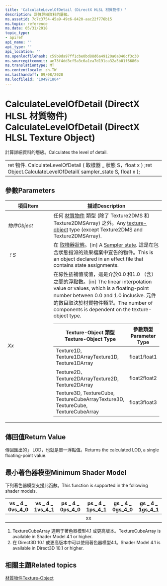```yaml
---
title: 'CalculateLevelOfDetail (DirectX HLSL 材質物件) '
description: 計算詳細資料的層級。
ms.assetid: 7c7c3754-45a9-49c6-8420-aac22f776b15
ms.topic: reference
ms.date: 05/31/2018
topic_type:
- apiref
api_name: ''
api_type: ''
api_location: ''
ms.openlocfilehash: c59b8da97ff1cbe0bd88d6a49120a0a040cf3c30
ms.sourcegitcommit: ae73f4dd3cf5a3c6a1ea7d191ca32a5b01f6686b
ms.translationtype: MT
ms.contentlocale: zh-TW
ms.lasthandoff: 09/08/2020
ms.locfileid: "104971804"
---
```

# <a name="calculatelevelofdetail-directx-hlsl-texture-object"></a><span data-ttu-id="46e94-103">CalculateLevelOfDetail (DirectX HLSL 材質物件) </span><span class="sxs-lookup"><span data-stu-id="46e94-103">CalculateLevelOfDetail (DirectX HLSL Texture Object)</span></span>

<span data-ttu-id="46e94-104">計算詳細資料的層級。</span><span class="sxs-lookup"><span data-stu-id="46e94-104">Calculates the level of detail.</span></span>



|                                                                 |
|-----------------------------------------------------------------|
| <span data-ttu-id="46e94-105">ret 物件. CalculateLevelOfDetail ( 取樣器 \_ 狀態 S，float x ) ;</span><span class="sxs-lookup"><span data-stu-id="46e94-105">ret Object.CalculateLevelOfDetail( sampler\_state S, float x );</span></span> |



 

## <a name="parameters"></a><span data-ttu-id="46e94-106">參數</span><span class="sxs-lookup"><span data-stu-id="46e94-106">Parameters</span></span>



<table>
<colgroup>
<col style="width: 50%" />
<col style="width: 50%" />
</colgroup>
<thead>
<tr class="header">
<th><span data-ttu-id="46e94-107">項目</span><span class="sxs-lookup"><span data-stu-id="46e94-107">Item</span></span></th>
<th><span data-ttu-id="46e94-108">描述</span><span class="sxs-lookup"><span data-stu-id="46e94-108">Description</span></span></th>
</tr>
</thead>
<tbody>
<tr class="odd">
<td><span data-ttu-id="46e94-109"><span id="Object"></span><span id="object"></span><span id="OBJECT"></span><em>物件</em></span><span class="sxs-lookup"><span data-stu-id="46e94-109"><span id="Object"></span><span id="object"></span><span id="OBJECT"></span><em>Object</em></span></span><br/></td>
<td><span data-ttu-id="46e94-110">任何 <a href="dx-graphics-hlsl-to-type.md">材質物件</a> 類型 (除了 Texture2DMS 和 Texture2DMSArray) 之外。</span><span class="sxs-lookup"><span data-stu-id="46e94-110">Any <a href="dx-graphics-hlsl-to-type.md">texture-object</a> type (except Texture2DMS and Texture2DMSArray).</span></span><br/></td>
</tr>
<tr class="even">
<td><span data-ttu-id="46e94-111"><span id="S"></span><span id="s"></span><em>！</em></span><span class="sxs-lookup"><span data-stu-id="46e94-111"><span id="S"></span><span id="s"></span><em>S</em></span></span><br/></td>
<td><span data-ttu-id="46e94-112">在 <a href="/windows/desktop/direct3d10/d3d10-effect-sampler-syntax">取樣器狀態</a>。</span><span class="sxs-lookup"><span data-stu-id="46e94-112">[in] A <a href="/windows/desktop/direct3d10/d3d10-effect-sampler-syntax">Sampler state</a>.</span></span> <span data-ttu-id="46e94-113">這是在包含狀態指派的效果檔案中宣告的物件。</span><span class="sxs-lookup"><span data-stu-id="46e94-113">This is an object declared in an effect file that contains state assignments.</span></span><br/></td>
</tr>
<tr class="odd">
<td><span data-ttu-id="46e94-114"><span id="x"></span><span id="X"></span><em>X</em></span><span class="sxs-lookup"><span data-stu-id="46e94-114"><span id="x"></span><span id="X"></span><em>x</em></span></span><br/></td>
<td><span data-ttu-id="46e94-115">在線性插補值或值，這是介於0.0 和1.0 （含）之間的浮點數。</span><span class="sxs-lookup"><span data-stu-id="46e94-115">[in] The linear interpolation value or values, which is a floating-point number between 0.0 and 1.0 inclusive.</span></span> <span data-ttu-id="46e94-116">元件的數目取決於材質物件類型。</span><span class="sxs-lookup"><span data-stu-id="46e94-116">The number of components is dependent on the texture-object type.</span></span> <br/> 
<table>
<thead>
<tr class="header">
<th><span data-ttu-id="46e94-117">Texture-Object 類型</span><span class="sxs-lookup"><span data-stu-id="46e94-117">Texture-Object Type</span></span></th>
<th><span data-ttu-id="46e94-118">參數類型</span><span class="sxs-lookup"><span data-stu-id="46e94-118">Parameter Type</span></span></th>
</tr>
</thead>
<tbody>
<tr class="odd">
<td><span data-ttu-id="46e94-119">Texture1D, Texture1DArray</span><span class="sxs-lookup"><span data-stu-id="46e94-119">Texture1D, Texture1DArray</span></span></td>
<td><span data-ttu-id="46e94-120">float1</span><span class="sxs-lookup"><span data-stu-id="46e94-120">float1</span></span></td>
</tr>
<tr class="even">
<td><span data-ttu-id="46e94-121">Texture2D、Texture2DArray</span><span class="sxs-lookup"><span data-stu-id="46e94-121">Texture2D, Texture2DArray</span></span></td>
<td><span data-ttu-id="46e94-122">float2</span><span class="sxs-lookup"><span data-stu-id="46e94-122">float2</span></span></td>
</tr>
<tr class="odd">
<td><span data-ttu-id="46e94-123">Texture3D, TextureCube, TextureCubeArray</span><span class="sxs-lookup"><span data-stu-id="46e94-123">Texture3D, TextureCube, TextureCubeArray</span></span> </td>
<td><span data-ttu-id="46e94-124">float3</span><span class="sxs-lookup"><span data-stu-id="46e94-124">float3</span></span></td>
</tr>
</tbody>
</table>

<p> </p></td>
</tr>
</tbody>
</table>



 

## <a name="return-value"></a><span data-ttu-id="46e94-125">傳回值</span><span class="sxs-lookup"><span data-stu-id="46e94-125">Return Value</span></span>

<span data-ttu-id="46e94-126">傳回匯出的」 LOD，也就是單一浮點值。</span><span class="sxs-lookup"><span data-stu-id="46e94-126">Returns the calculated LOD, a single floating-point value.</span></span>

## <a name="minimum-shader-model"></a><span data-ttu-id="46e94-127">最小著色器模型</span><span class="sxs-lookup"><span data-stu-id="46e94-127">Minimum Shader Model</span></span>

<span data-ttu-id="46e94-128">下列著色器模型支援此函數。</span><span class="sxs-lookup"><span data-stu-id="46e94-128">This function is supported in the following shader models.</span></span>



| <span data-ttu-id="46e94-129">vs \_ 4 \_ 0</span><span class="sxs-lookup"><span data-stu-id="46e94-129">vs\_4\_0</span></span> | <span data-ttu-id="46e94-130">vs \_ 4 \_ 1</span><span class="sxs-lookup"><span data-stu-id="46e94-130">vs\_4\_1</span></span>  | <span data-ttu-id="46e94-131">ps \_ 4 \_ 0</span><span class="sxs-lookup"><span data-stu-id="46e94-131">ps\_4\_0</span></span> | <span data-ttu-id="46e94-132">ps \_ 4 \_ 1</span><span class="sxs-lookup"><span data-stu-id="46e94-132">ps\_4\_1</span></span>  | <span data-ttu-id="46e94-133">gs \_ 4 \_ 0</span><span class="sxs-lookup"><span data-stu-id="46e94-133">gs\_4\_0</span></span> | <span data-ttu-id="46e94-134">gs \_ 4 \_ 1</span><span class="sxs-lookup"><span data-stu-id="46e94-134">gs\_4\_1</span></span>  |
|----------|-----------|----------|-----------|----------|-----------|
|          |           |          | <span data-ttu-id="46e94-135">x</span><span class="sxs-lookup"><span data-stu-id="46e94-135">x</span></span>         |          |           |



 

1.  <span data-ttu-id="46e94-136">TextureCubeArray 適用于著色器模型4.1 或更高版本。</span><span class="sxs-lookup"><span data-stu-id="46e94-136">TextureCubeArray is available in Shader Model 4.1 or higher.</span></span>
2.  <span data-ttu-id="46e94-137">在 Direct3D 10.1 或更高版本中可以使用著色器模型4.1。</span><span class="sxs-lookup"><span data-stu-id="46e94-137">Shader Model 4.1 is available in Direct3D 10.1 or higher.</span></span>

## <a name="related-topics"></a><span data-ttu-id="46e94-138">相關主題</span><span class="sxs-lookup"><span data-stu-id="46e94-138">Related topics</span></span>

<dl> <dt>

[<span data-ttu-id="46e94-139">材質物件</span><span class="sxs-lookup"><span data-stu-id="46e94-139">Texture-Object</span></span>](dx-graphics-hlsl-to-type.md)
</dt> </dl>

 

